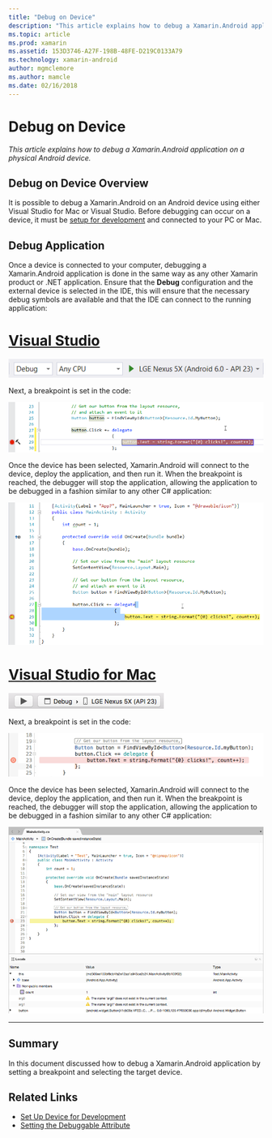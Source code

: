 ```yaml
---
title: "Debug on Device"
description: "This article explains how to debug a Xamarin.Android application on a physical Android device."
ms.topic: article
ms.prod: xamarin
ms.assetid: 153D3746-A27F-198B-48FE-D219C0133A79
ms.technology: xamarin-android
author: mgmclemore
ms.author: mamcle
ms.date: 02/16/2018
---
```


# Debug on Device

_This article explains how to debug a Xamarin.Android application on a physical Android device._

## Debug on Device Overview

It is possible to debug a Xamarin.Android on an Android device using
either Visual Studio for Mac or Visual Studio. Before debugging can
occur on a device, it must be
[setup for development](~/android/get-started/installation/set-up-device-for-development.md)
and connected to your PC or Mac.


## Debug Application

Once a device is connected to your computer, debugging a 
Xamarin.Android application is done in the same way as any other 
Xamarin product or .NET application. Ensure that the **Debug** 
configuration and the external device is selected in the IDE, this will 
ensure that the necessary debug symbols are available and that the IDE 
can connect to the running application: 

# [Visual Studio](#tab/vswin)

![Debug configuration selected](debug-on-device-images/image1-vs.png)

Next, a breakpoint is set in the code:

![Breakpoint set at line of code](debug-on-device-images/image2-vs.png)

Once the device has been selected, Xamarin.Android will connect to the 
device, deploy the application, and then run it. When the breakpoint is 
reached, the debugger will stop the application, allowing the 
application to be debugged in a fashion similar to any other C# 
application: 

![Breakpoint reached](debug-on-device-images/image3-vs.png)

# [Visual Studio for Mac](#tab/vsmac)

![Debug configuration selected](debug-on-device-images/image1-xs.png)

Next, a breakpoint is set in the code:

![Breakpoint set at line of code](debug-on-device-images/image2-xs.png)

Once the device has been selected, Xamarin.Android will connect to the 
device, deploy the application, and then run it. When the breakpoint is 
reached, the debugger will stop the application, allowing the 
application to be debugged in a fashion similar to any other C# 
application: 

![Breakpoint reached](debug-on-device-images/image3-xs.png)

-----



## Summary

In this document discussed how to debug a Xamarin.Android
application by setting a breakpoint and selecting the target
device.


## Related Links

- [Set Up Device for Development](~/android/get-started/installation/set-up-device-for-development.md)
- [Setting the Debuggable Attribute](~/android/deploy-test/debuggable-attribute.md)
